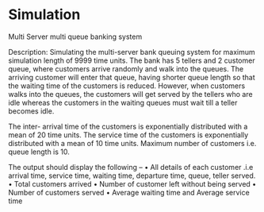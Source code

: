 # Simulation
Multi Server multi queue banking system

Description:
Simulating the multi-server bank queuing system for maximum simulation length of 9999 time units. The bank has 5 tellers and 2 customer queue, where customers arrive randomly and walk into the queues.
The arriving customer will enter that queue, having shorter queue length so that the waiting time of the customers is reduced. However, when customers walks into the queues, the customers will get served by the tellers who are idle whereas the customers in the waiting queues must wait till a teller becomes idle.

The inter- arrival time of the customers is exponentially distributed with a mean of 20 time units.
The service time of the customers is exponentially distributed with a mean of 10 time units.
Maximum number of customers i.e. queue length is 10.

The output should display the following – 
• All details of each customer .i.e arrival time, service time, waiting time, departure time, queue, teller served.
• Total customers arrived 
• Number of customer left without being served 
• Number of customers served 
• Average waiting time and Average service time 

